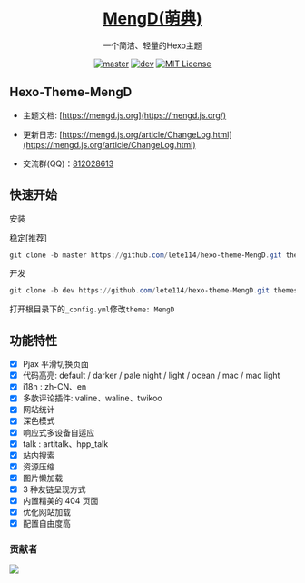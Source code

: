 <h1 align="center"><a href="https://github.com/lete114/hexo-theme-MengD" target="_blank">MengD(萌典)</a></h1>
<p align="center">一个简洁、轻量的Hexo主题</p>

<p align="center">
    <a href="https://github.com/lete114/hexo-theme-MengD/releases/"><img src="https://img.shields.io/github/package-json/v/lete114/hexo-theme-MengD/master?color=%23e58a8a&label=master" alt="master"></a>
    <a href="https://github.com/lete114/hexo-theme-MengD/stargazers"><img src="https://img.shields.io/github/package-json/v/lete114/hexo-theme-MengD/dev?color=%231ab1ad&label=dev"  alt="dev"></a>
    <a href="https://github.com/lete114/hexo-theme-MengD/blob/master/LICENSE"><img src="https://img.shields.io/github/license/lete114/hexo-theme-MengD?color=FF5531" alt="MIT License"></a>
</p>

## Hexo-Theme-MengD

- 主题文档: [https://mengd.js.org](https://mengd.js.org/)

- 更新日志: [https://mengd.js.org/article/ChangeLog.html](https://mengd.js.org/article/ChangeLog.html)

- 交流群(QQ)：[812028613](https://jq.qq.com/?_wv=1027&k=s3PT4WT2)

## 快速开始

安装

稳定[推荐]

```powershell
git clone -b master https://github.com/lete114/hexo-theme-MengD.git themes/MengD
```

开发

```powershell
git clone -b dev https://github.com/lete114/hexo-theme-MengD.git themes/MengD
```

打开根目录下的`_config.yml`修改`theme: MengD`

## 功能特性

- [x] Pjax 平滑切换页面
- [x] 代码高亮: default / darker / pale night / light / ocean / mac / mac light
- [x] i18n : zh-CN、en
- [x] 多款评论插件: valine、waline、twikoo
- [x] 网站统计
- [x] 深色模式
- [x] 响应式多设备自适应
- [x] talk : artitalk、hpp_talk
- [x] 站内搜索
- [x] 资源压缩
- [x] 图片懒加载
- [x] 3 种友链呈现方式
- [x] 内置精美的 404 页面
- [x] 优化网站加载
- [x] 配置自由度高

### 贡献者

<a href="https://github.com/lete114/hexo-theme-MengD/graphs/contributors">
  <img src="https://contrib.rocks/image?repo=lete114/hexo-theme-MengD" />
</a>
